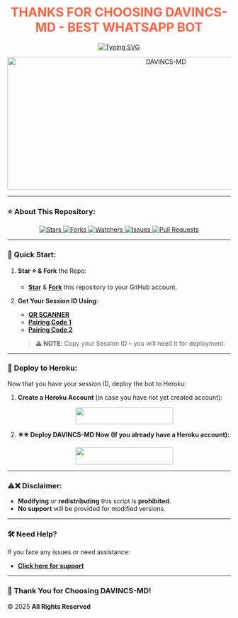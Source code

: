 <h1 align="center" style="color: #FF6347;">THANKS FOR CHOOSING DAVINCS-MD - BEST WHATSAPP BOT</h1>

<p align="center">
  <a href="https://git.io/typing-svg">
    <img src="https://readme-typing-svg.demolab.com?font=Black+Ops+One&size=50&pause=1000&color=1BAFBAFF&center=true&width=910&height=100&lines=HELLOO+THIS+IS+DAVINCS-MD;BEST++WHATSAPP+BOT;CREATED+BY+ALLAN+DAVINCS;RELEASED+01.4.2025;" alt="Typing SVG" />
  </a>
</p>

<p align="center">
  <img alt="DAVINCS-MD" width="700" height="300" src="https://files.catbox.moe/cwag4p.jpg">
</p>

---

### ⭐ **About This Repository**:
<p align="center">
  <a href="https://github.com/9Wish882/DAVINCS-MD/stargazers">
    <img src="https://img.shields.io/github/stars/9Wish882/DAVINCS-MD?style=for-the-badge&logo=github&color=ff9800" alt="Stars" />
  </a>
  <a href="https://github.com/9Wish882/DAVINCS-MD/network/members">
    <img src="https://img.shields.io/github/forks/9Wish882/DAVINCS-MD?style=for-the-badge&logo=github&color=4CAF50" alt="Forks" />
  </a>
  <a href="https://github.com/9Wish882/DAVINCS-MD/watchers">
    <img src="https://img.shields.io/github/watchers/9Wish882/DAVINCS-MD?style=for-the-badge&logo=github&color=2196F3" alt="Watchers" />
  </a>
  <a href="https://github.com/9Wish882/DAVINCS-MD/issues">
    <img src="https://img.shields.io/github/issues/9Wish882/DAVINCS-MD?style=for-the-badge&logo=github&color=e91e63" alt="Issues" />
  </a>
  <a href="https://github.com/9Wish882/DAVINCS-MD/pulls">
    <img src="https://img.shields.io/github/issues-pr/9Wish882/DAVINCS-MD?style=for-the-badge&logo=github&color=673AB7" alt="Pull Requests" />
  </a>
</p>

---

### 🚀 **Quick Start:**

1. **Star ⭐ & Fork** the Repo:
   - **[Star](https://github.com/9Wish882/DAVINCS-MD)** & **[Fork](https://github.com/9Wish882/DAVINCS-MD/forks)** this repository to your GitHub account.

2. **Get Your Session ID Using**:
   - **[QR SCANNER](https://davincs-scanner.onrender.com/)**
   - **[Pairing Code 1](https://davincs-md.vercel.app/)**
   - **[Pairing Code 2](https://davincs-md-sessions.onrender.com/pair)**

   > **⚠️ NOTE**: Copy your Session ID – you will need it for deployment.

---

### 🚀 **Deploy to Heroku:**

Now that you have your session ID, deploy the bot to Heroku:

1. **Create a Heroku Account** (in case you have not yet created account):  
   <p align="center">
     <a href="https://signup.heroku.com">
       <img src="https://img.shields.io/badge/Create%20Account%20Now-blue?style=for-the-badge&logo=heroku" width="220" height="38.45"/>
     </a>
   </p>

2. **✴️✴️ Deploy DAVINCS-MD Now (If you already have a Heroku account):**  
   <p align="center">
     <a href="https://davincs-md.vercel.app">
       <img src="https://img.shields.io/badge/DEPLOY%20NOW-blue?style=for-the-badge&logo=heroku" width="220" height="38.45"/>
     </a>
   </p>

---

### ⚠️❌ **Disclaimer:**

- **Modifying** or **redistributing** this script is **prohibited**.
- **No support** will be provided for modified versions.

---

### 🛠 **Need Help?**

If you face any issues or need assistance:
- **[Click here for support](https://messages-snowy.vercel.app)**

---

### 🌝 **Thank You for Choosing DAVINCS-MD!**  
© 2025 **All Rights Reserved**
